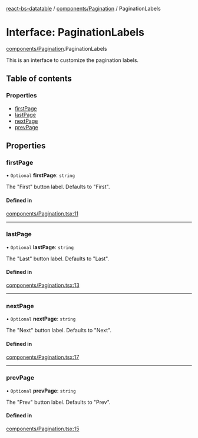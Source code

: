 [react-bs-datatable](../README.md) / [components/Pagination](../modules/components_Pagination.md) / PaginationLabels

# Interface: PaginationLabels

[components/Pagination](../modules/components_Pagination.md).PaginationLabels

This is an interface to customize the pagination labels.

## Table of contents

### Properties

- [firstPage](components_Pagination.PaginationLabels.md#firstpage)
- [lastPage](components_Pagination.PaginationLabels.md#lastpage)
- [nextPage](components_Pagination.PaginationLabels.md#nextpage)
- [prevPage](components_Pagination.PaginationLabels.md#prevpage)

## Properties

### firstPage

• `Optional` **firstPage**: `string`

The "First" button label. Defaults to "First".

#### Defined in

[components/Pagination.tsx:11](https://github.com/imballinst/react-bs-datatable/blob/798f739/src/components/Pagination.tsx#L11)

___

### lastPage

• `Optional` **lastPage**: `string`

The "Last" button label. Defaults to "Last".

#### Defined in

[components/Pagination.tsx:13](https://github.com/imballinst/react-bs-datatable/blob/798f739/src/components/Pagination.tsx#L13)

___

### nextPage

• `Optional` **nextPage**: `string`

The "Next" button label. Defaults to "Next".

#### Defined in

[components/Pagination.tsx:17](https://github.com/imballinst/react-bs-datatable/blob/798f739/src/components/Pagination.tsx#L17)

___

### prevPage

• `Optional` **prevPage**: `string`

The "Prev" button label. Defaults to "Prev".

#### Defined in

[components/Pagination.tsx:15](https://github.com/imballinst/react-bs-datatable/blob/798f739/src/components/Pagination.tsx#L15)
